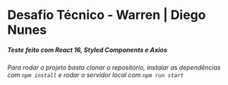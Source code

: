 # Desafio Técnico - Warren | Diego Nunes

##### Teste feito com React 16, Styled Components e Axios

###### Para rodar o projeto basta clonar o repositório, instalar as dependências com `npm install` e rodar o servidor local com `npm run start`